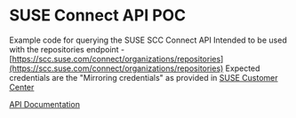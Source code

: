# SUSE Connect API POC
Example code for querying the SUSE SCC Connect API
Intended to be used with the repositories endpoint - [https://scc.suse.com/connect/organizations/repositories](https://scc.suse.com/connect/organizations/repositories)
Expected credentials are the "Mirroring credentials" as provided in [SUSE Customer Center](https://scc.suse.com/)

[API Documentation](https://scc.suse.com/connect/v4/documentation#)
